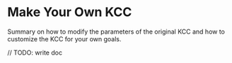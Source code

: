 # Make Your Own KCC

Summary on how to modify the parameters of
the original KCC and how to customize the KCC
for your own goals.

// TODO: write doc
